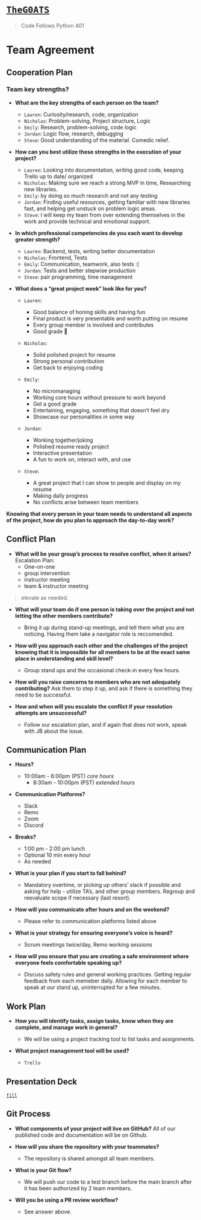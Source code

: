 # [`TheG0ATS`](https://theg0ats.github.io/Project-Prep/)
> Code Fellows Python 401

# Team Agreement

## Cooperation Plan

### Team key strengths?

- **What are the key strengths of each person on the team?**
  * `Lauren`: Curiosity/research, code, organization
  * `Nicholas`: Problem-solving, Project structure, Logic
  * `Emily`: Research, problem-solving, code logic
  * `Jordan`: Logic flow, research, debugging
  * `Steve`: Good understanding of the material. Comedic relief.

- **How can you best utilize these strengths in the execution of your project?**
  * `Lauren`: Looking into documentation, writing good code,  keeping Trello up to date/ organized
  * `Nicholas`: Making sure we reach a strong MVP in time, Researching new libraries.
  * `Emily`: by doing so much research and not any testing
  * `Jordan`: Finding useful resources, getting familiar with new libraries fast, and helping get unstuck on problem logic areas.
  * `Steve`: I will keep my team from over extending themselves in the work and provide technical and emotional support.

- **In which professional competencies do you each want to develop greater strength?**
  * `Lauren`: Backend, tests, writing better documentation 
  * `Nicholas`: Frontend, Tests
  * `Emily`: Communication, teamwork, also tests :(
  * `Jordan`: Tests and better stepwise production
  * `Steve`: pair programming, time management

- **What does a “great project week” look like for you?**
  * `Lauren`: 
    - Good balance of honing skills and having fun
    - Final product is very presentable and worth putting on resume
    - Every group member is involved and contributes
    - Good grade 💯

  * `Nicholas`: 
    - Solid polished project for resume
    - Strong personal contribution 
    - Get back to enjoying coding

  * `Emily`: 
    - No micromanaging
    - Working core hours without pressure to work beyond
    - Get a good grade
    - Entertaining, engaging, something that doesn’t feel dry
    - Showcase our personalities in some way

  * `Jordan`: 
    - Working together/joking
    - Polished resume ready project
    - Interactive presentation
    - A fun to work on, interact with, and use


  * `Steve`:
    - A great project that I can show to people and display on my resume
    - Making daily progress
    - No conflicts arise between team members

**Knowing that every person in your team needs to understand all aspects of the project, how do you plan to approach the day-to-day work?**

## Conflict Plan

- **What will be your group’s process to resolve conflict, when it arises?**
Escalation Plan:
  * One-on-one
  * group intervention
  * instructor meeting
  * team & instructor meeting
> elevate as needed.

- **What will your team do if one person is taking over the project and not letting the other members contribute?**
  * Bring it up during stand-up meetings, and tell them what you are noticing. Having them take a navigator role is reccomended.

- **How will you approach each other and the challenges of the project knowing that it is impossible for all members to be at the exact same place in understanding and skill level?**
  * Group stand ups and the occasional check-in every few hours.

- **How will you raise concerns to members who are not adequately contributing?**
  Ask them to step it up, and ask if there is something they need to be successful.

- **How and when will you escalate the conflict if your resolution attempts are unsuccessful?**
  * Follow our escalation plan, and if again that does not work, speak with JB about the issue. 

## Communication Plan
- **Hours?**
  * 10:00am - 6:00pm (PST) *core hours*
    * 8:30am - 10:00pm (PST) *extended hours*

- **Communication Platforms?**
  * Slack
  * Remo
  * Zoom
  * Discord

- **Breaks?**
  * 1:00 pm - 2:00 pm lunch
  * Optional 10 min every hour
  * As needed

- **What is your plan if you start to fall behind?**
  * Mandatory overtime, or picking up others’ slack if possible and asking for help - utilize TA’s, and other group members. Regroup and reevaluate scope if necessary (last resort).

- **How will you communicate after hours and on the weekend?**
  * Please refer to communication platforms listed above

- **What is your strategy for ensuring everyone’s voice is heard?**
  * Scrum meetings twice/day, Remo working sessions

- **How will you ensure that you are creating a safe environment where everyone feels comfortable speaking up?**
  * Discuss safety rules and general working practices. Getting regular feedback from each memeber daily. Allowing for each member to speak at our stand up, uninterrupted for a few minutes. 

## Work Plan

- **How you will identify tasks, assign tasks, know when they are complete, and manage work in general?**
  * We will be using a project tracking tool to list tasks and assignments.

- **What project management tool will be used?**
  * `Trello`

## Presentation Deck
[`fill`]()

## Git Process

- **What components of your project will live on GitHub?**
  All of our published code and documentation will be on Github.

- **How will you share the repository with your teammates?**
  * The repository is shared amongst all team members.

- **What is your Git flow?**
  * We will push our code to a test branch before the main branch after it has been authorized by 2 team members.

- **Will you be using a PR review workflow?**
  * See answer above.
